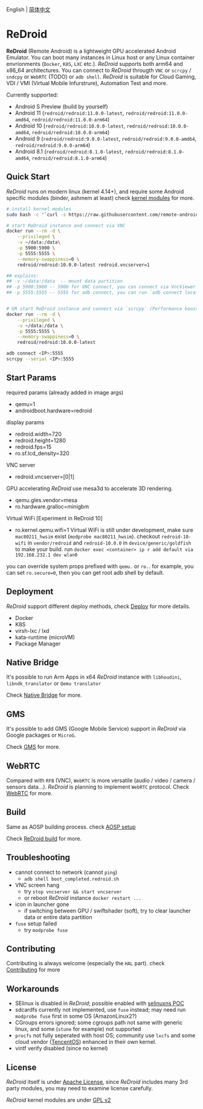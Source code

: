 English | [简体中文](zh/)

# ReDroid
**ReDroid** (Remote Android) is a lightweight GPU accelerated Android Emulator. You can boot many 
instances in Linux host or any Linux container envrionments (`Docker`, `K8S`, `LXC` etc.). 
*ReDroid* supports both arm64 and x86_64 architectures. You can connect to *ReDroid* througth 
`VNC` or `scrcpy` / `sndcpy` or `WebRTC` (TODO) or `adb shell`. *ReDroid* is suitable for Cloud Gaming, 
VDI / VMI (Virtual Mobile Infurstrure), Automation Test and more.

Currently supported:
- Android S Preview (build by yourself)
- Android 11 (`redroid/redroid:11.0.0-latest`, `redroid/redroid:11.0.0-amd64`, `redroid/redroid:11.0.0-arm64`)
- Android 10 (`redroid/redroid:10.0.0-latest`, `redroid/redroid:10.0.0-amd64`, `redroid/redroid:10.0.0-arm64`)
- Android 9 (`redroid/redroid:9.0.0-latest`, `redroid/redroid:9.0.0-amd64`, `redroid/redroid:9.0.0-arm64`)
- Android 8.1 (`redroid/redroid:8.1.0-latest`, `redroid/redroid:8.1.0-amd64`, `redroid/redroid:8.1.0-arm64`)


## Quick Start
*ReDroid* runs on modern linux (kernel 4.14+), and require some Android specific modules (binder, ashmem at least) 
check [kernel modules](https://github.com/remote-android/redroid-modules) for more.

```bash
# install kernel modules
sudo bash -c "`curl -s https://raw.githubusercontent.com/remote-android/redroid-modules/master/deploy/build.sh`"

# start ReDroid instance and connect via VNC
docker run --rm -d \
    --privileged \
    -v ~/data:/data\
    -p 5900:5900 \
    -p 5555:5555 \
    --memory-swappiness=0 \
    redroid/redroid:10.0.0-latest redroid.vncserver=1

## explains:
## -v ~/data:/data  -- mount data partition
## -p 5900:5900 -- 5900 for VNC connect, you can connect via VncViewer with <IP>:5900
## -p 5555:5555 -- 5555 for adb connect, you can run `adb connect localhost`


# OR start ReDroid instance and connect via `scrcpy` (Performance boost, *recommended*)
docker run --rm -d \
    --privileged \
    -v ~/data:/data \
    -p 5555:5555 \
    --memory-swappiness=0 \
    redroid/redroid:10.0.0-latest

adb connect <IP>:5555
scrcpy --serial <IP>:5555

```

## Start Params
required params (already added in image args)
- qemu=1
- androidboot.hardware=redroid

display params
- redroid.width=720
- redroid.height=1280
- redroid.fps=15
- ro.sf.lcd_density=320

VNC server
- redroid.vncserver=[0|1]

GPU accelerating
*ReDroid* use mesa3d to accelerate 3D rendering.
- qemu.gles.vendor=mesa
- ro.hardware.gralloc=minigbm

Virtual WiFi [Experiment in ReDroid 10]
- ro.kernel.qemu.wifi=1
Virtual WiFi is still under development, make sure `mac80211_hwsim` exist (`modprobe mac80211_hwsim`).
checkout `redroid-10-wifi` in `vendor/redroid` and `redroid-10.0.0` in `device/generic/goldfish` to make
your build. run `docker exec <container> ip r add default via 192.168.232.1 dev wlan0`

you can override system props prefixed with `qemu.` or `ro.`. for example, you can set `ro.secure=0`, then 
you can get root adb shell by default.

## Deployment
*ReDroid* support different deploy methods, check [Deploy](./deploy.md) for more details.
- Docker
- K8S
- virsh-lxc / lxd
- kata-runtime (microVM)
- Package Manager

## Native Bridge
It's possible to run Arm Apps in x64 *ReDroid* instance with `libhoudini`, `libndk_translator` or `Qemu translator`

Check [Native Bridge](./native_bridge) for more.

## GMS
It's possible to add GMS (Google Mobile Service) support in *ReDroid* via Google packages or `MicroG`.

Check [GMS](./gms.md) for more.

## WebRTC
Compared with `RFB` (VNC), `WebRTC` is more versatile (audio / video / camera / sensors data...). 
*ReDroid* is planning to implement `WebRTC` protocol. Check [WebRTC](./webrtc.md) for more.

## Build
Same as AOSP building process. check [AOSP setup](https://source.android.com/setup/build/initializing#installing-required-packages-ubuntu-1404)

Check [ReDroid build](./build.md) for more.

## Troubleshooting
- cannot connect to network (cannot `ping`)
    - `adb shell boot_completed.redroid.sh`
- VNC screen hang
    - try `stop vncserver && start vncserver`
    - or reboot *ReDroid* instance `docker restart ...`
- icon in launcher gone
    - if switching between GPU / swiftshader (soft), try to clear launcher data or entire data partition
- `fuse` setup failed
    - try `modprobe fuse`

## Contributing
Contributing is always welcome (especially the `HAL` part). check [Contributing](./contributing.md) for more

## Workarounds
- SElinux is disabled in *ReDroid*; possible enabled with [selinuxns POC](http://namei.org/presentations/selinux_namespacing_lca2018.pdf)
- sdcardfs currently not implemented, use `fuse` instead; may need run `modprobe fuse` first in some OS (AmazonLinux2?)
- CGroups errors ignored; some cgroups path not same with generic linux, and some (`stune` for example) not supported
- `procfs` not fully seperated with host OS; community use `lxcfs` and some cloud vendor ([TencentOS](https://github.com/Tencent/TencentOS-kernel)) enhanced in their own kernel.
- vintf verify disabled (since no kernel)

## License
*ReDroid* itself is under [Apache License](https://www.apache.org/licenses/LICENSE-2.0), since *ReDroid* includes 
many 3rd party modules, you may need to examine license carefully.

*ReDroid* kernel modules are under [GPL v2](https://www.gnu.org/licenses/old-licenses/gpl-2.0.en.html)

